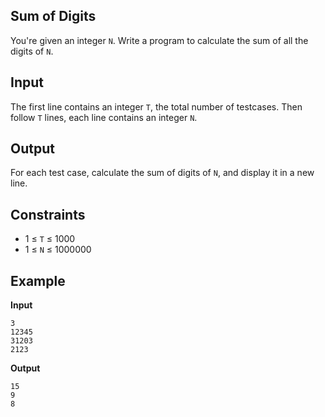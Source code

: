 ## Sum of Digits

You're given an integer `N`. Write a program to calculate the sum of all the digits of `N`.

## Input

The first line contains an integer `T`, the total number of testcases. Then follow `T` lines, each line contains an integer `N`.

## Output

For each test case, calculate the sum of digits of `N`, and display it in a new line.

## Constraints

-   1 ≤ `T` ≤ 1000
-   1 ≤ `N` ≤ 1000000

## Example

**Input**

```shell
3
12345
31203
2123
```

**Output**

```shell
15
9
8
```
